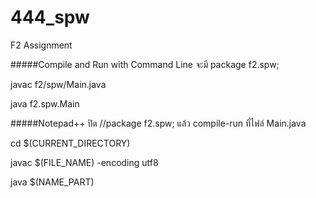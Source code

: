 # 444_spw
F2 Assignment


#####Compile and Run with Command Line จะมี  package f2.spw;


javac f2/spw/Main.java <Enter>

java f2.spw.Main  <Enter>


#####Notepad++ ปิด //package f2.spw; แล้ว compile-run ที่ไฟล์  Main.java


cd $(CURRENT_DIRECTORY) <Enter>

javac $(FILE_NAME) -encoding utf8 <Enter>

java $(NAME_PART) <Enter>
